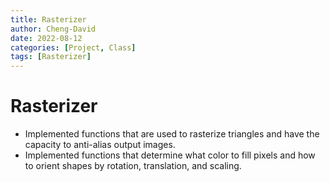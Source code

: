 ```yaml
---
title: Rasterizer
author: Cheng-David
date: 2022-08-12
categories: [Project, Class]
tags: [Rasterizer]
---
```


# Rasterizer

* Implemented functions that are used to rasterize triangles and have the capacity to
anti-alias output images.
* Implemented functions that determine what color to fill pixels and how to orient shapes by
rotation, translation, and scaling.